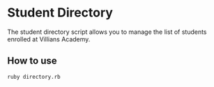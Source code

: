 # Student Directory

The student directory script allows you to manage the list of students enrolled at Villians Academy.

## How to use

```shell
ruby directory.rb
```